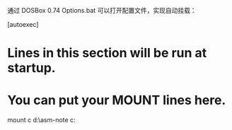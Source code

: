 通过 DOSBox 0.74 Options.bat 可以打开配置文件，实现自动挂载：

[autoexec]
# Lines in this section will be run at startup.
# You can put your MOUNT lines here.

mount c d:\asm-note
c:


